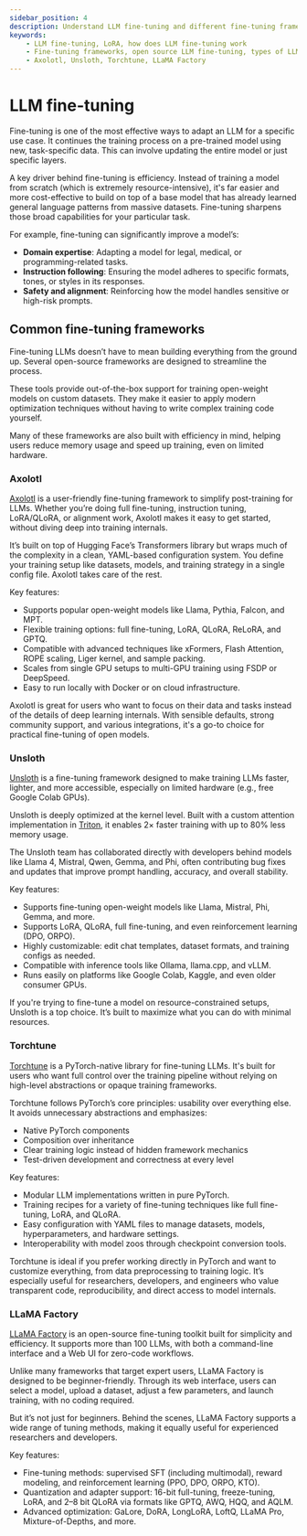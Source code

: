 ```yaml
---
sidebar_position: 4
description: Understand LLM fine-tuning and different fine-tuning frameworks.
keywords:
    - LLM fine-tuning, LoRA, how does LLM fine-tuning work
    - Fine-tuning frameworks, open source LLM fine-tuning, types of LLM fine-tuning
    - Axolotl, Unsloth, Torchtune, LLaMA Factory
---
```


# LLM fine-tuning

Fine-tuning is one of the most effective ways to adapt an LLM for a specific use case. It continues the training process on a pre-trained model using new, task-specific data. This can involve updating the entire model or just specific layers.

A key driver behind fine-tuning is efficiency. Instead of training a model from scratch (which is extremely resource-intensive), it's far easier and more cost-effective to build on top of a base model that has already learned general language patterns from massive datasets. Fine-tuning sharpens those broad capabilities for your particular task.

For example, fine-tuning can significantly improve a model’s:

- **Domain expertise**: Adapting a model for legal, medical, or programming-related tasks.
- **Instruction following**: Ensuring the model adheres to specific formats, tones, or styles in its responses.
- **Safety and alignment**: Reinforcing how the model handles sensitive or high-risk prompts.

## Common fine-tuning frameworks

Fine-tuning LLMs doesn’t have to mean building everything from the ground up. Several open-source frameworks are designed to streamline the process.

These tools provide out-of-the-box support for training open-weight models on custom datasets. They make it easier to apply modern optimization techniques without having to write complex training code yourself.

Many of these frameworks are also built with efficiency in mind, helping users reduce memory usage and speed up training, even on limited hardware.

### Axolotl

[Axolotl](https://axolotl.ai/) is a user-friendly fine-tuning framework to simplify post-training for LLMs. Whether you’re doing full fine-tuning, instruction tuning, LoRA/QLoRA, or alignment work, Axolotl makes it easy to get started, without diving deep into training internals.

It’s built on top of Hugging Face’s Transformers library but wraps much of the complexity in a clean, YAML-based configuration system. You define your training setup like datasets, models, and training strategy in a single config file. Axolotl takes care of the rest.

Key features:

- Supports popular open-weight models like Llama, Pythia, Falcon, and MPT.
- Flexible training options: full fine-tuning, LoRA, QLoRA, ReLoRA, and GPTQ.
- Compatible with advanced techniques like xFormers, Flash Attention, ROPE scaling, Liger kernel, and sample packing.
- Scales from single GPU setups to multi-GPU training using FSDP or DeepSpeed.
- Easy to run locally with Docker or on cloud infrastructure.

Axolotl is great for users who want to focus on their data and tasks instead of the details of deep learning internals. With sensible defaults, strong community support, and various integrations, it's a go-to choice for practical fine-tuning of open models.

### Unsloth

[Unsloth](https://unsloth.ai/) is a fine-tuning framework designed to make training LLMs faster, lighter, and more accessible, especially on limited hardware (e.g., free Google Colab GPUs).

Unsloth is deeply optimized at the kernel level. Built with a custom attention implementation in [Triton](https://openai.com/index/triton), it enables 2× faster training with up to 80% less memory usage.

The Unsloth team has collaborated directly with developers behind models like Llama 4, Mistral, Qwen, Gemma, and Phi, often contributing bug fixes and updates that improve prompt handling, accuracy, and overall stability.

Key features:

- Supports fine-tuning open-weight models like Llama, Mistral, Phi, Gemma, and more.
- Supports LoRA, QLoRA, full fine-tuning, and even reinforcement learning (DPO, ORPO).
- Highly customizable: edit chat templates, dataset formats, and training configs as needed.
- Compatible with inference tools like Ollama, llama.cpp, and vLLM.
- Runs easily on platforms like Google Colab, Kaggle, and even older consumer GPUs.

If you're trying to fine-tune a model on resource-constrained setups, Unsloth is a top choice. It’s built to maximize what you can do with minimal resources.

### Torchtune

[Torchtune](https://github.com/pytorch/torchtune) is a PyTorch-native library for fine-tuning LLMs. It's built for users who want full control over the training pipeline without relying on high-level abstractions or opaque training frameworks.

Torchtune follows PyTorch’s core principles: usability over everything else. It avoids unnecessary abstractions and emphasizes:

- Native PyTorch components
- Composition over inheritance
- Clear training logic instead of hidden framework mechanics
- Test-driven development and correctness at every level

Key features:

- Modular LLM implementations written in pure PyTorch.
- Training recipes for a variety of fine-tuning techniques like full fine-tuning, LoRA, and QLoRA.
- Easy configuration with YAML files to manage datasets, models, hyperparameters, and hardware settings.
- Interoperability with model zoos through checkpoint conversion tools.

Torchtune is ideal if you prefer working directly in PyTorch and want to customize everything, from data preprocessing to training logic. It’s especially useful for researchers, developers, and engineers who value transparent code, reproducibility, and direct access to model internals.

### LLaMA Factory

[LLaMA Factory](https://github.com/hiyouga/LLaMA-Factory) is an open-source fine-tuning toolkit built for simplicity and efficiency. It supports more than 100 LLMs, with both a command-line interface and a Web UI for zero-code workflows.

Unlike many frameworks that target expert users, LLaMA Factory is designed to be beginner-friendly. Through its web interface, users can select a model, upload a dataset, adjust a few parameters, and launch training, with no coding required.

But it’s not just for beginners. Behind the scenes, LLaMA Factory supports a wide range of tuning methods, making it equally useful for experienced researchers and developers.

Key features:

- Fine-tuning methods: supervised SFT (including multimodal), reward modeling, and reinforcement learning (PPO, DPO, ORPO, KTO).
- Quantization and adapter support: 16-bit full-tuning, freeze-tuning, LoRA, and 2–8 bit QLoRA via formats like GPTQ, AWQ, HQQ, and AQLM.
- Advanced optimization: GaLore, DoRA, LongLoRA, LoftQ, LLaMA Pro, Mixture-of-Depths, and more.